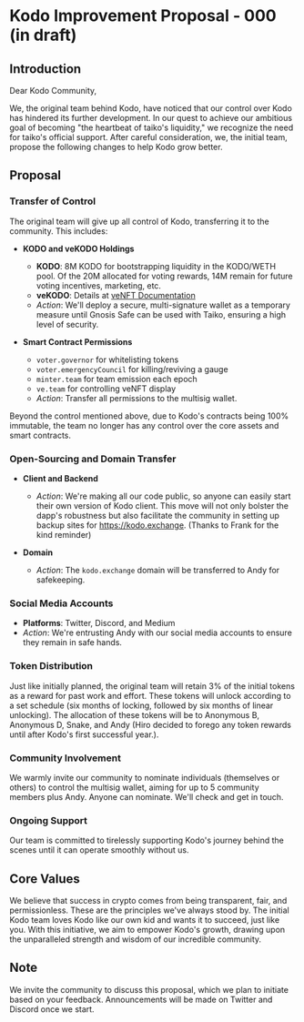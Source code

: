 # Kodo Improvement Proposal - 000 (in draft)

## Introduction

Dear Kodo Community,

We, the original team behind Kodo, have noticed that our control over Kodo has hindered its further development. In our quest to achieve our ambitious goal of becoming "the heartbeat of taiko's liquidity," we recognize the need for taiko's official support. After careful consideration, we, the initial team, propose the following changes to help Kodo grow better.

## Proposal

### Transfer of Control

The original team will give up all control of Kodo, transferring it to the community. This includes:

- **KODO and veKODO Holdings**
  - **KODO**: 8M KODO for bootstrapping liquidity in the KODO/WETH pool. Of the 20M allocated for voting rewards, 14M remain for future voting incentives, marketing, etc.
  - **veKODO**: Details at [veNFT Documentation](https://github.com/kodo-exchange/contracts/blob/main/veNFT.md)
  - *Action*: We'll deploy a secure, multi-signature wallet as a temporary measure until Gnosis Safe can be used with Taiko, ensuring a high level of security.

- **Smart Contract Permissions**
  - `voter.governor` for whitelisting tokens
  - `voter.emergencyCouncil` for killing/reviving a gauge
  - `minter.team` for team emission each epoch
  - `ve.team` for controlling veNFT display
  - *Action*: Transfer all permissions to the multisig wallet.

Beyond the control mentioned above, due to Kodo's contracts being 100% immutable, the team no longer has any control over the core assets and smart contracts.

### Open-Sourcing and Domain Transfer

- **Client and Backend**
  - *Action*: We're making all our code public, so anyone can easily start their own version of Kodo client. This move will not only bolster the dapp's robustness but also facilitate the community in setting up backup sites for https://kodo.exchange. (Thanks to Frank for the kind reminder)

- **Domain**
  - *Action*: The `kodo.exchange` domain will be transferred to Andy for safekeeping.

### Social Media Accounts

- **Platforms**: Twitter, Discord, and Medium
- *Action*: We're entrusting Andy with our social media accounts to ensure they remain in safe hands.

### Token Distribution

Just like initially planned, the original team will retain 3% of the initial tokens as a reward for past work and effort. These tokens will unlock according to a set schedule (six months of locking, followed by six months of linear unlocking). The allocation of these tokens will be to Anonymous B, Anonymous D, Snake, and Andy (Hiro decided to forego any token rewards until after Kodo's first successful year.).

### Community Involvement

We warmly invite our community to nominate individuals (themselves or others) to control the multisig wallet, aiming for up to 5 community members plus Andy. Anyone can nominate. We'll check and get in touch.

### Ongoing Support

Our team is committed to tirelessly supporting Kodo's journey behind the scenes until it can operate smoothly without us.

## Core Values

We believe that success in crypto comes from being transparent, fair, and permissionless. These are the principles we've always stood by. The initial Kodo team loves Kodo like our own kid and wants it to succeed, just like you. With this initiative, we aim to empower Kodo's growth, drawing upon the unparalleled strength and wisdom of our incredible community.

## Note

We invite the community to discuss this proposal, which we plan to initiate based on your feedback. Announcements will be made on Twitter and Discord once we start.